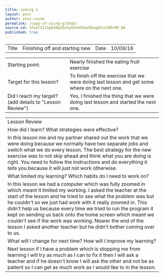 ```yaml
---
title: coding 2
layout: post
author: alex.coyne
permalink: /copy-of-using-github/
source-id: 1FyalZJiSpDdAqI0uXyXbxhHI6eXDwqp5sxIN6cRM_6A
published: true
---
```

<table>
  <tr>
    <td>Title</td>
    <td>Finishing off and starting new</td>
    <td>Date</td>
    <td>10/09/16</td>
  </tr>
</table>


<table>
  <tr>
    <td>Starting point:</td>
    <td>Nearly finished the eating fruit exercise</td>
  </tr>
  <tr>
    <td>Target for this lesson?</td>
    <td>To finish off the exercise that we were doing last lesson and get some where on the next one.</td>
  </tr>
  <tr>
    <td>Did I reach my target? 
(add details to "Lesson Review")</td>
    <td> Yes, I finished the thing that we were doing last lesson and started the next one.</td>
  </tr>
</table>


<table>
  <tr>
    <td>Lesson Review</td>
  </tr>
  <tr>
    <td>How did I learn? What strategies were effective? </td>
  </tr>
  <tr>
    <td>In this lesson me and my partner shared out the work that we were doing because we normally have two separate jobs and switch what we do every lesson. The best strategy for the new exercise was to not skip ahead and think what you are doing is right. You need to follow the instructions and do everything it tells you because it will just not work otherwise.</td>
  </tr>
  <tr>
    <td>What limited my learning? Which habits do I need to work on? </td>
  </tr>
  <tr>
    <td>In this lesson we had a computer which was fully zoomed in which meant it limited my working. I asked the teacher at the start of the lesson and he tried to see what the problem was but he couldn't so we just had work with it really zoomed in. This didn't help us because every time we tried to run the program it kept on sending us back onto the home screen which meant we couldn't see if the work was working. Nearer the end of the lesson I asked another teacher but he didn't bother coming over to us.</td>
  </tr>
  <tr>
    <td>What will I change for next time? How will I improve my learning?</td>
  </tr>
  <tr>
    <td>Next lesson if I have a problem which is stopping me from learning I will try as much as I can to fix it then I will ask a teacher and if he doesn't know I will ask the other and not be as patient so I can get as much work as I would like to in the lesson.</td>
  </tr>
</table>


